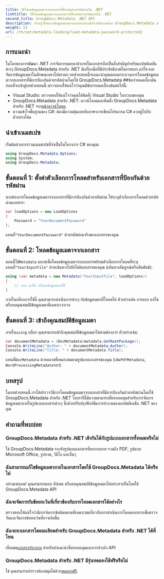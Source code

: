 ```yaml
---
title: วิธีโหลดข้อมูลเมตาจากเอกสารที่ป้องกันด้วยรหัสผ่านใน .NET
linktitle: วิธีโหลดข้อมูลเมตาจากเอกสารที่ป้องกันด้วยรหัสผ่านใน .NET
second_title: GroupDocs.Metadata .NET API
description: เรียนรู้วิธีจัดการข้อมูลเมตาของเอกสารอย่างมีประสิทธิภาพด้วย GroupDocs.Metadata สำหรับ .NET แยก แก้ไข และจัดการข้อมูลเมตาได้อย่างราบรื่นในแอปพลิเคชัน .NET ของคุณ
weight: 13
url: /th/net/metadata-loading/load-metadata-password-protected/
---
```

## การแนะนำ
ในโลกของการพัฒนา .NET การจัดการเมตาดาต้าภายในเอกสารถือเป็นสิ่งสำคัญสำหรับแอปพลิเคชันต่างๆ GroupDocs.Metadata สำหรับ .NET มีเครื่องมือที่มีประสิทธิภาพในการแยก แก้ไข และจัดการข้อมูลเมตาในลักษณะตรงไปตรงมา บทช่วยสอนนี้จะแนะนำคุณตลอดกระบวนการโหลดข้อมูลเมตาจากเอกสารที่มีการป้องกันด้วยรหัสผ่านโดยใช้ GroupDocs.Metadata
##ข้อกำหนดเบื้องต้น
ก่อนที่จะเข้าสู่บทช่วยสอนนี้ ตรวจสอบให้แน่ใจว่าคุณมีข้อกำหนดเบื้องต้นต่อไปนี้:
- Visual Studio: ตรวจสอบให้แน่ใจว่าคุณได้ติดตั้ง Visual Studio ในระบบของคุณ
-  GroupDocs.Metadata สำหรับ .NET: ดาวน์โหลดและติดตั้ง GroupDocs.Metadata สำหรับ .NET จาก[หน้าดาวน์โหลด](https://releases.groupdocs.com/metadata/net/).
- ความเข้าใจพื้นฐานของ C#: ต้องมีความคุ้นเคยกับภาษาการเขียนโปรแกรม C# ควบคู่ไปกับตัวอย่างโค้ด

## นำเข้าเนมสเปซ
เริ่มต้นด้วยการรวมเนมสเปซที่จำเป็นในโครงการ C# ของคุณ:
```csharp
using GroupDocs.Metadata.Options;
using System;
using GroupDocs.Metadata;
```
## ขั้นตอนที่ 1: ตั้งค่าตัวเลือกการโหลดสำหรับเอกสารที่ป้องกันด้วยรหัสผ่าน
หากต้องการโหลดข้อมูลเมตาจากเอกสารที่มีการป้องกันด้วยรหัสผ่าน ให้ระบุตัวเลือกการโหลดด้วยรหัสผ่านเอกสาร:
```csharp
var loadOptions = new LoadOptions
{
    Password = "YourDocumentPassword"
};
```
 แทนที่`"YourDocumentPassword"` ด้วยรหัสผ่านจริงของเอกสารของคุณ
## ขั้นตอนที่ 2: โหลดข้อมูลเมตาจากเอกสาร
 ตอนนี้ใช้`Metadata` คลาสเพื่อโหลดข้อมูลเมตาจากเอกสารพร้อมตัวเลือกการโหลดที่ระบุ แทนที่`"YourInputFile"` ด้วยเส้นทางไปยังไฟล์เอกสารของคุณ (เส้นทางสัมบูรณ์หรือสัมพัทธ์):
```csharp
using (var metadata = new Metadata("YourInputFile", loadOptions))
{
    // แยก แก้ไข หรือลบข้อมูลเมตาที่นี่
}
```
ภายในบล็อกการใช้นี้ คุณสามารถดำเนินการต่างๆ กับข้อมูลเมตาที่โหลดได้ ตัวอย่างเช่น การแยก แก้ไข หรือลบคุณสมบัติข้อมูลเมตาที่เฉพาะเจาะจง
## ขั้นตอนที่ 3: เข้าถึงคุณสมบัติข้อมูลเมตา
 ภายใน`using` บล็อก คุณสามารถเข้าถึงคุณสมบัติข้อมูลเมตาได้ตามต้องการ ตัวอย่างเช่น:
```csharp
var documentMetadata = (DocMetadata)metadata.GetRootPackage();
Console.WriteLine("Author: " + documentMetadata.Author);
Console.WriteLine("Title: " + documentMetadata.Title);
```
 แทนที่`DocMetadata` ด้วยคลาสที่เหมาะสมตามรูปแบบเอกสารของคุณ (เช่น`PdfMetadata`, `WordProcessingMetadata`ฯลฯ)

## บทสรุป
ในบทช่วยสอนนี้ เราได้สำรวจวิธีการโหลดข้อมูลเมตาจากเอกสารที่มีการป้องกันด้วยรหัสผ่านโดยใช้ GroupDocs.Metadata สำหรับ .NET ไลบรารีนี้มีความสามารถที่ครอบคลุมสำหรับการจัดการข้อมูลเมตาภายในรูปแบบเอกสารต่างๆ ซึ่งช่วยปรับปรุงฟังก์ชันการทำงานของแอปพลิเคชัน .NET ของคุณ

## คำถามที่พบบ่อย
### GroupDocs.Metadata สำหรับ .NET เข้ากันได้กับรูปแบบเอกสารทั้งหมดหรือไม่
ใช่ GroupDocs.Metadata รองรับรูปแบบเอกสารที่หลากหลาย รวมถึง PDF, รูปแบบ Microsoft Office, รูปภาพ, วิดีโอ และอื่นๆ
### ฉันสามารถแก้ไขข้อมูลเมตาภายในเอกสารโดยใช้ GroupDocs.Metadata ได้หรือไม่
อย่างแน่นอน! คุณสามารถแยก อัปเดต หรือลบคุณสมบัติข้อมูลเมตาได้อย่างราบรื่นโดยใช้ GroupDocs.Metadata API
### ฉันจะจัดการกับข้อยกเว้นที่เกี่ยวข้องกับการโหลดเอกสารได้อย่างไร
ตรวจสอบให้แน่ใจว่ามีการจัดการข้อผิดพลาดที่เหมาะสมเกี่ยวกับการดำเนินการโหลดเอกสารเพื่อตรวจจับและจัดการข้อยกเว้นที่อาจเกิดขึ้น
### ฉันจะหาเอกสารโดยละเอียดสำหรับ GroupDocs.Metadata สำหรับ .NET ได้ที่ไหน
 เยี่ยมชม[เอกสารประกอบ](https://tutorials.groupdocs.com/metadata/net/) สำหรับคำแนะนำที่ครอบคลุมและการอ้างอิง API
### GroupDocs.Metadata สำหรับ .NET มีรุ่นทดลองใช้ฟรีหรือไม่
 ใช่ คุณสามารถสำรวจห้องสมุดได้ด้วย[ทดลองฟรี](https://releases.groupdocs.com/).